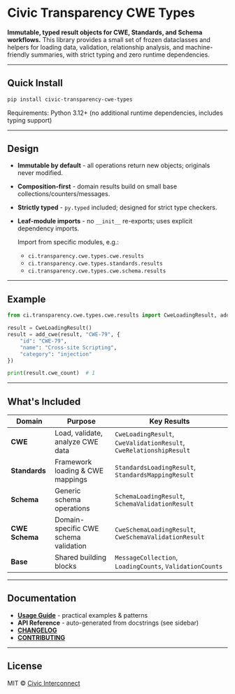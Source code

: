 # Civic Transparency CWE Types

**Immutable, typed result objects for CWE, Standards, and Schema workflows.**
This library provides a small set of frozen dataclasses and helpers for loading data, validation, relationship analysis, and machine-friendly summaries, with strict typing and zero runtime dependencies.

---

## Quick Install

```bash
pip install civic-transparency-cwe-types
```

Requirements: Python 3.12+ (no additional runtime dependencies, includes typing support)

---

## Design

- **Immutable by default** - all operations return new objects; originals never modified.
- **Composition-first** - domain results build on small base collections/counters/messages.
- **Strictly typed** - `py.typed` included; designed for strict type checkers.
- **Leaf-module imports** - no `__init__` re-exports; uses explicit dependency imports.

  Import from specific modules, e.g.:

  - `ci.transparency.cwe.types.cwe.results`
  - `ci.transparency.cwe.types.standards.results`
  - `ci.transparency.cwe.types.cwe.schema.results`

---

## Example

```python
from ci.transparency.cwe.types.cwe.results import CweLoadingResult, add_cwe

result = CweLoadingResult()
result = add_cwe(result, "CWE-79", {
    "id": "CWE-79",
    "name": "Cross-site Scripting",
    "category": "injection"
})

print(result.cwe_count)  # 1
```

---

## What's Included

| Domain         | Purpose                               | Key Results                                                        |
| -------------- | ------------------------------------- | ------------------------------------------------------------------ |
| **CWE**        | Load, validate, analyze CWE data      | `CweLoadingResult`, `CweValidationResult`, `CweRelationshipResult` |
| **Standards**  | Framework loading & CWE mappings      | `StandardsLoadingResult`, `StandardsMappingResult`                 |
| **Schema**     | Generic schema operations             | `SchemaLoadingResult`, `SchemaValidationResult`                    |
| **CWE Schema** | Domain-specific CWE schema validation | `CweSchemaLoadingResult`, `CweSchemaValidationResult`              |
| **Base**       | Shared building blocks                | `MessageCollection`, `LoadingCounts`, `ValidationCounts`           |

---

## Documentation

- **[Usage Guide](./usage.md)** - practical examples & patterns
- **API Reference** - auto-generated from docstrings (see sidebar)
- **[CHANGELOG](https://github.com/civic-interconnect/civic-transparency-cwe-types/blob/main/CHANGELOG.md)**
- **[CONTRIBUTING](https://github.com/civic-interconnect/civic-transparency-cwe-types/blob/main/CONTRIBUTING.md)**

---

## License

MIT © [Civic Interconnect](https://github.com/civic-interconnect)
